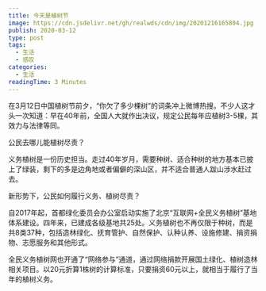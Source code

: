 ```yaml
---
title: 今天是植树节
image: https://cdn.jsdelivr.net/gh/realwds/cdn/img/20201216165804.jpg
publish: 2020-03-12
type: post
tags:
  - 生活
  - 感叹
categories:
  - 生活
readingTime: 3 Minutes
---
```


在3月12日中国植树节前夕，“你欠了多少棵树”的词条冲上微博热搜。不少人这才头一次知道：早在40年前，全国人大就作出决议，规定公民每年应植树3-5棵，其效力与法律等同。

<!-- more -->

公民去哪儿能植树尽责？

义务植树是一份历史担当。走过40年岁月，需要种树、适合种树的地方基本已披上了绿装，剩下的多是边角地或者偏僻的深山区，并不适合普通人跋山涉水赶过去。

新形势下，公民如何履行义务、植树尽责？

自2017年起，首都绿化委员会办公室启动实施了北京“互联网+全民义务植树”基地体系建设。四年来，已建成各级基地共25处。义务植树也不再仅限于种树，而是共8类37种，包括造林绿化、抚育管护、自然保护、认种认养、设施修建、捐资捐物、志愿服务和其他形式。

全民义务植树网也开通了“网络参与”通道，通过网络捐款开展国土绿化、植树造林相关项目。以20元折算1株树的计算标准，只要捐资60元以上，就相当于履行了当年的植树义务。